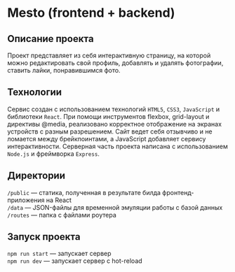 # Mesto (frontend + backend)

## Описание проекта
Проект представляет из себя интерактивную страницу, на которой можно редактировать свой профиль, добавлять и удалять фотографии, ставить лайки, понравившимся фото.

## Технологии
Сервис создан с использованием технологий `HTML5`, `CSS3`, `JavaScript` и библиотеки `React`. При помощи инструментов flexbox, grid-layout и директивы @media, реализовано корректное отображение на экранах устройств с разным разрешением. Сайт ведет себя отзывчиво и не ломается между брейкпоинтами, а JavaScript добавляет сервису интерактивности. Серверная часть проекта написана с использованием `Node.js` и фреймворка `Express`.

## Директории

`/public` — статика, полученная в результате билда фронтенд-приложения на React  
`/data` — JSON-файлы для временной эмуляции работы с базой данных  
`/routes` — папка с файлами роутера  
  
## Запуск проекта

`npm run start` — запускает сервер   
`npm run dev` — запускает сервер с hot-reload
